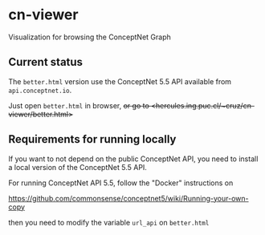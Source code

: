 # cn-viewer
Visualization for browsing the ConceptNet Graph

## Current status

The `better.html` version use the ConceptNet 5.5 API available from `api.conceptnet.io`. 

Just open `better.html` in browser, ~~or go to <hercules.ing.puc.cl/~cruz/cn-viewer/better.html>~~

## Requirements for running locally

If you want to not depend on the public ConceptNet API, you need to install a local version of the ConceptNet 5.5 API.

For running ConceptNet API 5.5, follow the "Docker" instructions on 

https://github.com/commonsense/conceptnet5/wiki/Running-your-own-copy

then you need to modify the variable `url_api` on `better.html`


